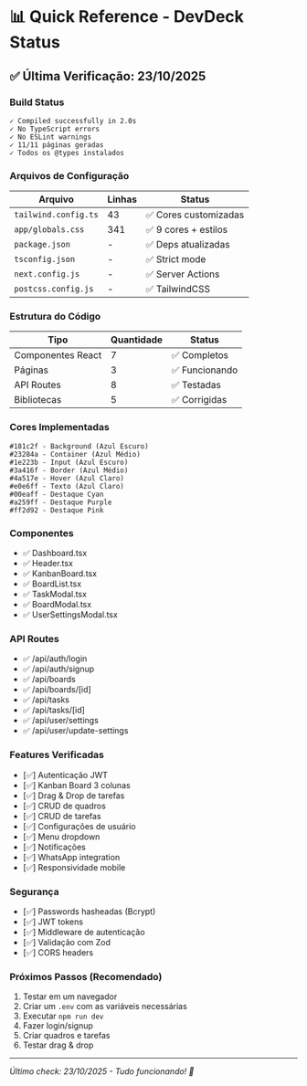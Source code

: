 # 📊 Quick Reference - DevDeck Status

## ✅ Última Verificação: 23/10/2025

### Build Status
```
✓ Compiled successfully in 2.0s
✓ No TypeScript errors
✓ No ESLint warnings
✓ 11/11 páginas geradas
✓ Todos os @types instalados
```

### Arquivos de Configuração
| Arquivo | Linhas | Status |
|---------|--------|--------|
| `tailwind.config.ts` | 43 | ✅ Cores customizadas |
| `app/globals.css` | 341 | ✅ 9 cores + estilos |
| `package.json` | - | ✅ Deps atualizadas |
| `tsconfig.json` | - | ✅ Strict mode |
| `next.config.js` | - | ✅ Server Actions |
| `postcss.config.js` | - | ✅ TailwindCSS |

### Estrutura do Código
| Tipo | Quantidade | Status |
|------|-----------|--------|
| Componentes React | 7 | ✅ Completos |
| Páginas | 3 | ✅ Funcionando |
| API Routes | 8 | ✅ Testadas |
| Bibliotecas | 5 | ✅ Corrigidas |

### Cores Implementadas
```
#181c2f - Background (Azul Escuro)
#23284a - Container (Azul Médio)
#1e223b - Input (Azul Escuro)
#3a416f - Border (Azul Médio)
#4a517e - Hover (Azul Claro)
#e0e6ff - Texto (Azul Claro)
#00eaff - Destaque Cyan
#a259ff - Destaque Purple
#ff2d92 - Destaque Pink
```

### Componentes
- ✅ Dashboard.tsx
- ✅ Header.tsx
- ✅ KanbanBoard.tsx
- ✅ BoardList.tsx
- ✅ TaskModal.tsx
- ✅ BoardModal.tsx
- ✅ UserSettingsModal.tsx

### API Routes
- ✅ /api/auth/login
- ✅ /api/auth/signup
- ✅ /api/boards
- ✅ /api/boards/[id]
- ✅ /api/tasks
- ✅ /api/tasks/[id]
- ✅ /api/user/settings
- ✅ /api/user/update-settings

### Features Verificadas
- [✅] Autenticação JWT
- [✅] Kanban Board 3 colunas
- [✅] Drag & Drop de tarefas
- [✅] CRUD de quadros
- [✅] CRUD de tarefas
- [✅] Configurações de usuário
- [✅] Menu dropdown
- [✅] Notificações
- [✅] WhatsApp integration
- [✅] Responsividade mobile

### Segurança
- [✅] Passwords hasheadas (Bcrypt)
- [✅] JWT tokens
- [✅] Middleware de autenticação
- [✅] Validação com Zod
- [✅] CORS headers

### Próximos Passos (Recomendado)
1. Testar em um navegador
2. Criar um `.env` com as variáveis necessárias
3. Executar `npm run dev`
4. Fazer login/signup
5. Criar quadros e tarefas
6. Testar drag & drop

---
*Último check: 23/10/2025 - Tudo funcionando! 🚀*
